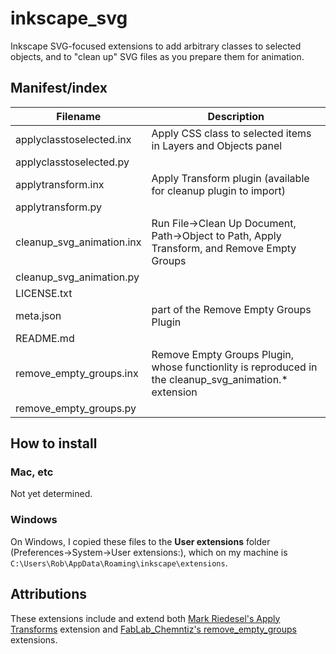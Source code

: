 # inkscape_svg
Inkscape SVG-focused extensions to add arbitrary classes to selected objects, and to "clean up" SVG files as you prepare them for animation.


## Manifest/index

| Filename | Description |
| --- | --- |
| applyclasstoselected.inx |Apply CSS class to selected items in Layers and Objects panel| 
| applyclasstoselected.py || 
| applytransform.inx |Apply Transform plugin (available for cleanup plugin to import)| 
| applytransform.py || 
| cleanup_svg_animation.inx |Run File->Clean Up Document, Path->Object to Path, Apply Transform, and Remove Empty Groups| 
| cleanup_svg_animation.py || 
| LICENSE.txt || 
| meta.json |part of the Remove Empty Groups Plugin| 
| README.md || 
| remove_empty_groups.inx |Remove Empty Groups Plugin, whose functionlity is reproduced in the cleanup_svg_animation.* extension| 
| remove_empty_groups.py || 

## How to install

### Mac, etc
Not yet determined.

### Windows
On Windows, I copied these files to the **User extensions** folder (Preferences->System->User extensions:), which on my machine is `C:\Users\Rob\AppData\Roaming\inkscape\extensions`.

## Attributions

These extensions include and extend both [Mark Riedesel's Apply Transforms](https://github.com/Klowner/inkscape-applytransforms) extension and [FabLab_Chemntiz's remove_empty_groups](https://gitea.fablabchemnitz.de/FabLab_Chemnitz/mightyscape-1.2/src/branch/master/extensions/fablabchemnitz/remove_empty_groups) extensions.



